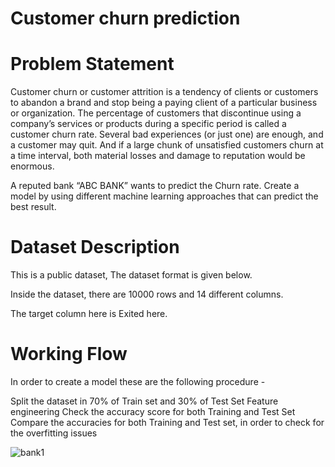 # Customer churn prediction

# Problem Statement 
Customer churn or customer attrition is a tendency of clients or customers to abandon a brand and stop being a paying client of a particular business or organization. The percentage of customers that discontinue using a company’s services or products during a specific period is called a customer churn rate. Several bad experiences (or just one) are enough, and a customer may quit. And if a large chunk of unsatisfied customers churn at a time interval, both material losses and damage to reputation would be enormous.

A reputed bank “ABC BANK” wants to predict the Churn rate. Create a model by using different machine learning approaches that can predict the best result.

# Dataset Description

This is a public dataset, The dataset format is given below.

Inside the dataset, there are 10000 rows and 14 different columns.

The target column here is Exited here.

# Working Flow

In order to create a model these are the following procedure -

Split the dataset in 70% of Train set and 30% of Test Set
Feature engineering
Check the accuracy score for both Training and Test Set
Compare the accuracies for both Training and Test set, in order to check for the overfitting issues




![bank1](https://github.com/Sweta-vashisth/Bank-Customer-Churn-prediction/assets/65237868/800a0fda-62a4-4d0e-8803-165c752a2963)
